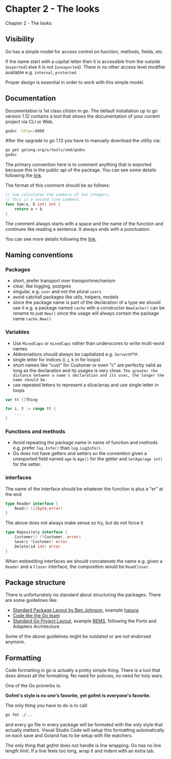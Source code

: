 # Chapter 2 - The looks

Chapter 2 - The looks

## Visibility

Go has a simple model for access control on function, methods, fields, etc.

If the name start with a capital letter then it is accessible from the outside (`exported`) else it is not (`unexported`). There is no other access level modifier available e.g. `internal`, `protected`.

Proper design is essential in order to work with this simple model.

## Documentation

Documentation is 1st class citizen in go. The default installation up to go version 1.12 contains a tool that shows the documentation of your current project via CLI or Web.

```bash
godoc -http=:6060
```

After the upgrade to go 1.13 you have to manually download the utility via:

```bash
go get golang.org/x/tools/cmd/godoc
godoc
```

The primary convention here is to comment anything that is exported because this is the public api of the package. You can see some details following the [link](https://golang.org/doc/effective_go.html#commentary).

The format of this comment should be as follows:

```go
// Sum calculates the summary of two integers.
// This is a second line comment.
func Sum(a, b int) int {
    return a + b
}
```

The comment always starts with a space and the name of the function and continues like reading a sentence. It always ends with a punctuation.

You can see more details following the [link](https://golang.org/doc/effective_go.html#commentary).

## Naming conventions

### Packages

- short, prefer transport over transportmechanism
- clear, like logging, postgres
- singular, e.g. `user` and not the plural `users`
- avoid catchall packages like utils, helpers, models
- since the package name is part of the declaration of a type we should use it e.g. a package named `cache` with a constructor `NewCache()` can be rename to just `New()` since the usage will always contain the package name `cache.New()`

### Variables

- Use `MixedCaps` or `mixedCaps` rather than underscores to write multi-word names.
- Abbreviations should always be capitalized e.g. `ServerHTTP`.
- single letter for indices (i, j, k in for loops)
- short names like "cust" for Customer or even "c" are perfectly valid as long as the declaration and its usages is very close. `The greater the distance between a name's declaration and its uses, the longer the name should be.`
- use repeated letters to represent a slice/array and use single letter in loops

```go
var tt []Thing

for i, t := range tt {
    ...
}
```

### Functions and methods

- Avoid repeating the package name in name of function and methods e.g. prefer `log.Info()` than `log.LogInfo()`.
- Go does not have getters and setters so the convention given a unexported field named `age` is `Age()` for the getter and `SetAge(age int)` for the setter.

### interfaces

The name of the interface should be whatever the function is plus a "er" at the end

```go
type Reader interface {
    Read() ([]byte,error)
}
```

The above does not always make sense so try, but do not force it

```go
type Repository interface {
    Customer() (*Customer, error)
    Save(c *Customer) error
    Delete(id int) error
}
```

When embedding interfaces we should concatenate the name e.g. given a `Reader` and a `Closer` interface, the composition would be `ReadCloser`.

## Package structure

There is unfortunately no standard about structuring the packages. There are some guidelines like:

- [Standard Package Layout by Ben Johnson](https://medium.com/@benbjohnson/standard-package-layout-7cdbc8391fc1), example [hasura](https://github.com/taxibeat/hasura)
- [Code like the Go team](https://www.youtube.com/watch?v=MzTcsI6tn-0)
- [Standard Go Project Layout](https://github.com/golang-standards/project-layout), example [REMS](https://github.com/taxibeat/rems), following the Ports and Adapters Architecture

Some of the above guidelines might be outdated or are not endorsed anymore.

## Formatting

Code formatting in go is actually a pretty simple thing. There is a tool that does almost all the formatting.
No need for policies, no need for holy wars.

One of the Go proverbs is:

**Gofmt's style is no one's favorite, yet gofmt is everyone's favorite.**

The only thing you have to do is to call:

```bash
go fmt ./...
```

and every go file in every package will be formated with the only style that actually matters.
Visual Studio Code will setup this formatting automatically on each save and Goland has to be setup with file watchers.

The only thing that *gofmt* does not handle is line wrapping. Go has no line length limit. If a line feels too long, wrap it and indent with an extra tab.

